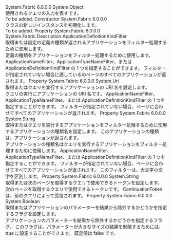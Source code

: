 <Type Name="ApplicationQueryDescription" FullName="System.Fabric.Description.ApplicationQueryDescription">
  <TypeSignature Language="C#" Value="public sealed class ApplicationQueryDescription" />
  <TypeSignature Language="ILAsm" Value=".class public auto ansi sealed beforefieldinit ApplicationQueryDescription extends System.Object" />
  <TypeSignature Language="DocId" Value="T:System.Fabric.Description.ApplicationQueryDescription" />
  <TypeSignature Language="VB.NET" Value="Public NotInheritable Class ApplicationQueryDescription" />
  <TypeSignature Language="F#" Value="type ApplicationQueryDescription = class" />
  <AssemblyInfo>
    <AssemblyName>System.Fabric</AssemblyName>
    <AssemblyVersion>6.0.0.0</AssemblyVersion>
  </AssemblyInfo>
  <Base>
    <BaseTypeName>System.Object</BaseTypeName>
  </Base>
  <Interfaces />
  <Docs>
    <summary>
      <para>使用されるクエリの入力を表す<see cref="M:System.Fabric.FabricClient.QueryClient.GetApplicationPagedListAsync(System.Fabric.Description.ApplicationQueryDescription,System.TimeSpan,System.Threading.CancellationToken)" />です。</para>
    </summary>
    <remarks>To be added.</remarks>
  </Docs>
  <Members>
    <Member MemberName=".ctor">
      <MemberSignature Language="C#" Value="public ApplicationQueryDescription ();" />
      <MemberSignature Language="ILAsm" Value=".method public hidebysig specialname rtspecialname instance void .ctor() cil managed" />
      <MemberSignature Language="DocId" Value="M:System.Fabric.Description.ApplicationQueryDescription.#ctor" />
      <MemberSignature Language="VB.NET" Value="Public Sub New ()" />
      <MemberType>Constructor</MemberType>
      <AssemblyInfo>
        <AssemblyName>System.Fabric</AssemblyName>
        <AssemblyVersion>6.0.0.0</AssemblyVersion>
      </AssemblyInfo>
      <Parameters />
      <Docs>
        <summary>
          <para><see cref="T:System.Fabric.Description.ApplicationQueryDescription" /> クラスの新しいインスタンスを初期化します。</para>
        </summary>
        <remarks>To be added.</remarks>
      </Docs>
    </Member>
    <Member MemberName="ApplicationDefinitionKindFilter">
      <MemberSignature Language="C#" Value="public System.Fabric.Description.ApplicationDefinitionKindFilter ApplicationDefinitionKindFilter { get; set; }" />
      <MemberSignature Language="ILAsm" Value=".property instance valuetype System.Fabric.Description.ApplicationDefinitionKindFilter ApplicationDefinitionKindFilter" />
      <MemberSignature Language="DocId" Value="P:System.Fabric.Description.ApplicationQueryDescription.ApplicationDefinitionKindFilter" />
      <MemberSignature Language="VB.NET" Value="Public Property ApplicationDefinitionKindFilter As ApplicationDefinitionKindFilter" />
      <MemberSignature Language="F#" Value="member this.ApplicationDefinitionKindFilter : System.Fabric.Description.ApplicationDefinitionKindFilter with get, set" Usage="System.Fabric.Description.ApplicationQueryDescription.ApplicationDefinitionKindFilter" />
      <MemberType>Property</MemberType>
      <AssemblyInfo>
        <AssemblyName>System.Fabric</AssemblyName>
        <AssemblyVersion>6.0.0.0</AssemblyVersion>
      </AssemblyInfo>
      <ReturnValue>
        <ReturnType>System.Fabric.Description.ApplicationDefinitionKindFilter</ReturnType>
      </ReturnValue>
      <Docs>
        <summary>
          <para>取得または設定の定義の種類が返されるアプリケーションをフィルター処理するために使用します。
            </para>
        </summary>
        <value>
          <para>定義の種類をアプリケーションをフィルター処理するために使用します。</para>
        </value>
        <remarks>
          <para>ApplicationNameFilter、ApplicationTypeNameFilter、または ApplicationDefinitionKindFilter の 1 つを指定することができます。</para>
          <para>フィルターが指定されていない場合に適しているのページのすべてのアプリケーションが返されます。</para>
        </remarks>
      </Docs>
    </Member>
    <Member MemberName="ApplicationNameFilter">
      <MemberSignature Language="C#" Value="public Uri ApplicationNameFilter { get; set; }" />
      <MemberSignature Language="ILAsm" Value=".property instance class System.Uri ApplicationNameFilter" />
      <MemberSignature Language="DocId" Value="P:System.Fabric.Description.ApplicationQueryDescription.ApplicationNameFilter" />
      <MemberSignature Language="VB.NET" Value="Public Property ApplicationNameFilter As Uri" />
      <MemberSignature Language="F#" Value="member this.ApplicationNameFilter : Uri with get, set" Usage="System.Fabric.Description.ApplicationQueryDescription.ApplicationNameFilter" />
      <MemberType>Property</MemberType>
      <AssemblyInfo>
        <AssemblyName>System.Fabric</AssemblyName>
        <AssemblyVersion>6.0.0.0</AssemblyVersion>
      </AssemblyInfo>
      <ReturnValue>
        <ReturnType>System.Uri</ReturnType>
      </ReturnValue>
      <Docs>
        <summary>
          <para>取得またはクエリを実行するアプリケーションの URI 名を設定します。</para>
        </summary>
        <value>
          <para>クエリの実行にアプリケーションの URI 名です。</para>
        </value>
        <remarks>
          <para>ApplicationNameFilter、ApplicationTypeNameFilter、または ApplicationDefinitionKindFilter の 1 つを指定することができます。</para>
          <para>フィルターが指定されていない場合、ページに合わせてすべてのアプリケーションが返されます。</para>
        </remarks>
      </Docs>
    </Member>
    <Member MemberName="ApplicationTypeNameFilter">
      <MemberSignature Language="C#" Value="public string ApplicationTypeNameFilter { get; set; }" />
      <MemberSignature Language="ILAsm" Value=".property instance string ApplicationTypeNameFilter" />
      <MemberSignature Language="DocId" Value="P:System.Fabric.Description.ApplicationQueryDescription.ApplicationTypeNameFilter" />
      <MemberSignature Language="VB.NET" Value="Public Property ApplicationTypeNameFilter As String" />
      <MemberSignature Language="F#" Value="member this.ApplicationTypeNameFilter : string with get, set" Usage="System.Fabric.Description.ApplicationQueryDescription.ApplicationTypeNameFilter" />
      <MemberType>Property</MemberType>
      <AssemblyInfo>
        <AssemblyName>System.Fabric</AssemblyName>
        <AssemblyVersion>6.0.0.0</AssemblyVersion>
      </AssemblyInfo>
      <ReturnValue>
        <ReturnType>System.String</ReturnType>
      </ReturnValue>
      <Docs>
        <summary>
          <para>取得またはクエリを実行するアプリケーションをフィルター処理するために使用するアプリケーションの種類名を設定します。
            このアプリケーションの種類は、アプリケーションが返されます。</para>
        </summary>
        <value>
          <para>アプリケーションの種類名はクエリを実行するアプリケーションをフィルター処理するために使用します。</para>
        </value>
        <remarks>
          <para>ApplicationNameFilter、ApplicationTypeNameFilter、または ApplicationDefinitionKindFilter の 1 つを指定することができます。</para>
          <para>フィルターが指定されていない場合、ページに合わせてすべてのアプリケーションが返されます。</para>
          <para>このフィルターは、大文字小文字を区別します。</para>
        </remarks>
      </Docs>
    </Member>
    <Member MemberName="ContinuationToken">
      <MemberSignature Language="C#" Value="public string ContinuationToken { get; set; }" />
      <MemberSignature Language="ILAsm" Value=".property instance string ContinuationToken" />
      <MemberSignature Language="DocId" Value="P:System.Fabric.Description.ApplicationQueryDescription.ContinuationToken" />
      <MemberSignature Language="VB.NET" Value="Public Property ContinuationToken As String" />
      <MemberSignature Language="F#" Value="member this.ContinuationToken : string with get, set" Usage="System.Fabric.Description.ApplicationQueryDescription.ContinuationToken" />
      <MemberType>Property</MemberType>
      <AssemblyInfo>
        <AssemblyName>System.Fabric</AssemblyName>
        <AssemblyVersion>6.0.0.0</AssemblyVersion>
      </AssemblyInfo>
      <ReturnValue>
        <ReturnType>System.String</ReturnType>
      </ReturnValue>
      <Docs>
        <summary>
          <para>取得または次のページを取得するクエリで使用できるトークンを設定します。</para>
        </summary>
        <value>
          <para>次のページを取得するクエリで使用できるトークンです。</para>
        </value>
        <remarks>
          <para>ContinuationToken は、前のクエリによって受信されます。</para>
        </remarks>
      </Docs>
    </Member>
    <Member MemberName="ExcludeApplicationParameters">
      <MemberSignature Language="C#" Value="public bool ExcludeApplicationParameters { get; set; }" />
      <MemberSignature Language="ILAsm" Value=".property instance bool ExcludeApplicationParameters" />
      <MemberSignature Language="DocId" Value="P:System.Fabric.Description.ApplicationQueryDescription.ExcludeApplicationParameters" />
      <MemberSignature Language="VB.NET" Value="Public Property ExcludeApplicationParameters As Boolean" />
      <MemberSignature Language="F#" Value="member this.ExcludeApplicationParameters : bool with get, set" Usage="System.Fabric.Description.ApplicationQueryDescription.ExcludeApplicationParameters" />
      <MemberType>Property</MemberType>
      <AssemblyInfo>
        <AssemblyName>System.Fabric</AssemblyName>
        <AssemblyVersion>6.0.0.0</AssemblyVersion>
      </AssemblyInfo>
      <ReturnValue>
        <ReturnType>System.Boolean</ReturnType>
      </ReturnValue>
      <Docs>
        <summary>
          <para>取得またはアプリケーションのパラメーターを結果から除外するかどうかを指定するフラグを設定します。</para>
        </summary>
        <value>
          <para>アプリケーションのパラメーターを結果から除外するかどうかを指定するフラグ。</para>
        </value>
        <remarks>
          <para>このフラグは、パラメーターが大きなサイズの結果を制限するためには、true に設定することができます。
            既定値は false です。</para>
        </remarks>
      </Docs>
    </Member>
  </Members>
</Type>